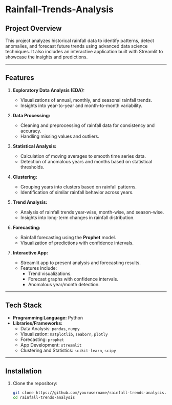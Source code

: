 # Rainfall-Trends-Analysis

## Project Overview
This project analyzes historical rainfall data to identify patterns, detect anomalies, and forecast future trends using advanced data science techniques. It also includes an interactive application built with Streamlit to showcase the insights and predictions.

---

## Features
1. **Exploratory Data Analysis (EDA):**
   - Visualizations of annual, monthly, and seasonal rainfall trends.
   - Insights into year-to-year and month-to-month variability.

2. **Data Processing:**
   - Cleaning and preprocessing of rainfall data for consistency and accuracy.
   - Handling missing values and outliers.

3. **Statistical Analysis:**
   - Calculation of moving averages to smooth time series data.
   - Detection of anomalous years and months based on statistical thresholds.

4. **Clustering:**
   - Grouping years into clusters based on rainfall patterns.
   - Identification of similar rainfall behavior across years.

5. **Trend Analysis:**
   - Analysis of rainfall trends year-wise, month-wise, and season-wise.
   - Insights into long-term changes in rainfall distribution.

6. **Forecasting:**
   - Rainfall forecasting using the **Prophet** model.
   - Visualization of predictions with confidence intervals.

7. **Interactive App:**
   - Streamlit app to present analysis and forecasting results.
   - Features include:
     - Trend visualizations.
     - Forecast graphs with confidence intervals.
     - Anomalous year/month detection.

---

## Tech Stack
- **Programming Language:** Python
- **Libraries/Frameworks:**
  - Data Analysis: `pandas`, `numpy`
  - Visualization: `matplotlib`, `seaborn`, `plotly`
  - Forecasting: `prophet`
  - App Development: `streamlit`
  - Clustering and Statistics: `scikit-learn`, `scipy`
  
---

## Installation
1. Clone the repository:
   ```bash
   git clone https://github.com/yourusername/rainfall-trends-analysis.git
   cd rainfall-trends-analysis
